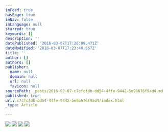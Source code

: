 ```yaml
---
inFeed: true
hasPage: true
inNav: false
inLanguage: null
starred: true
keywords: []
description: ''
datePublished: '2016-03-07T17:26:09.471Z'
dateModified: '2016-03-07T17:23:40.567Z'
title: ''
author: []
authors: []
publisher:
  name: null
  domain: null
  url: null
  favicon: null
sourcePath: _posts/2016-03-07-c7cfcfdb-dd54-4ffe-9442-5e96676f9ad4.md
published: true
url: c7cfcfdb-dd54-4ffe-9442-5e96676f9ad4/index.html
_type: Article

---
```

![](https://the-grid-user-content.s3-us-west-2.amazonaws.com/174b1373-b3ea-4ec8-8f39-ffc09e0fca1c.jpg)
![](https://the-grid-user-content.s3-us-west-2.amazonaws.com/701ad796-048c-4677-b3cd-a47808f55efd.jpg)
![](https://the-grid-user-content.s3-us-west-2.amazonaws.com/36894b08-08cf-44ee-b9b7-c4e2abae0a1f.jpg)
![](https://the-grid-user-content.s3-us-west-2.amazonaws.com/ed356c3c-8df1-4ef3-85fc-4b14cfb8fe6a.jpg)